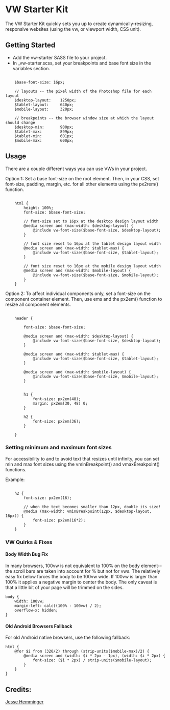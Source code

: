 # VW Starter Kit

The VW Starter Kit quickly sets you up to create dynamically-resizing, responsive websites (using the vw, or viewport width, CSS unit).

## Getting Started

* Add the vw-starter SASS file to your project.
* In _vw-starter.scss, set your breakpoints and base font size in the variables section.

````

	$base-font-size: 16px;

	// layouts -- the pixel width of the Photoshop file for each layout
	$desktop-layout: 	1250px;
	$tablet-layout: 	640px;
	$mobile-layout: 	320px;

	// breakpoints -- the browser window size at which the layout should change
	$desktop-min: 		900px;
	$tablet-max: 		899px;
	$tablet-min: 		601px;
	$mobile-max: 		600px;

````

## Usage

There are a couple different ways you can use VWs in your project.

Option 1: Set a base font-size on the root <html> element. Then, in your CSS, set font-size, padding, margin, etc. for all other elements using the px2rem() function.

````

	html {
	    height: 100%;
	    font-size: $base-font-size;

		// font-size set to 16px at the desktop design layout width
	    @media screen and (max-width: $desktop-layout) {
	        @include vw-font-size($base-font-size, $desktop-layout);
	    }

		// font size reset to 16px at the tablet design layout width
	    @media screen and (max-width: $tablet-max) {
	        @include vw-font-size($base-font-size, $tablet-layout);
	    }

		// font size reset to 16px at the mobile design layout width
	    @media screen and (max-width: $mobile-layout) {
	        @include vw-font-size($base-font-size, $mobile-layout);
	    }
	}

````

Option 2: To affect individual components only, set a font-size on the component container element. Then, use ems and the px2em() function to resize all component elements.

````

	header {

		font-size: $base-font-size;

	    @media screen and (max-width: $desktop-layout) {
	        @include vw-font-size($base-font-size, $desktop-layout);
	    }

	    @media screen and (max-width: $tablet-max) {
	        @include vw-font-size($base-font-size, $tablet-layout);
	    }

	    @media screen and (max-width: $mobile-layout) {
	        @include vw-font-size($base-font-size, $mobile-layout);
	    }


	    h1 {
			font-size: px2em(48);
			margin: px2em(30, 48) 0;
		}

		h2 {
			font-size: px2em(36);
		}

    }

````

### Setting minimum and maximum font sizes

For accessibility to and to avoid text that resizes until infinity, you can set min and max font sizes using the vminBreakpoint() and vmaxBreakpoint() functions.

Example:

````

	h2 {
		font-size: px2em(16);

		// when the text becomes smaller than 12px, double its size!
		@media (max-width: vminBreakpoint(12px, $desktop-layout, 16px)) {
			font-size: px2em(16*2);
		}
	}

````

### VW Quirks & Fixes

#### Body Width Bug Fix

In many browsers, 100vw is not equivalent to 100% on the body element--the scroll bars are taken into account for % but not for vws. The relatively easy fix below forces the body to be 100vw wide. If 100vw is larger than 100% it applies a negative margin to center the body. The only caveat is that a little bit of your page will be trimmed on the sides.

````
body {
	width: 100vw;
	margin-left: calc((100% - 100vw) / 2);
	overflow-x: hidden;
}
````

#### Old Android Browsers Fallback

For old Android native browsers, use the following fallback:

````
html {
	@for $i from (320/2) through (strip-units($mobile-max)/2) {
		@media screen and (width: $i * 2px - 1px), (width: $i * 2px) {
			font-size: ($i * 2px) / strip-units($mobile-layout);
		}
	}
}
````

## Credits: 
[Jesse Hemminger](https://github.com/hemminger8/vw-starter-kit)
